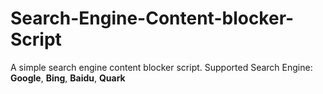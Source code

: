 # Search-Engine-Content-blocker-Script

A simple search engine content blocker script. 
Supported Search Engine: **Google**, **Bing**, **Baidu**, **Quark**
